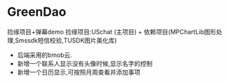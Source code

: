 # GreenDao
捡缘项目+弹幕demo
捡缘项目:USchat (主项目) + 依赖项目(MPChartLib图形处理,Smssdk短信校验,TUSDK图片美化库)
* 后端采用的bmob云.
* 新增一个联系人显示没有头像时候,显示名字的控制
* 新增一个日历显示,可按照月周查看并添加事项
